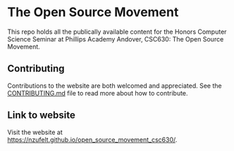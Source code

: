# The Open Source Movement

This repo holds all the publically available content for the Honors Computer Science Seminar at Phillips Academy Andover, CSC630: The Open Source Movement.

## Contributing

Contributions to the website are both welcomed and appreciated. See the [CONTRIBUTING.md](https://github.com/nzufelt/open_source_movement_csc630/blob/master/CONTRIBUTING.md) file to read more about how to contribute.

## Link to website

Visit the website at https://nzufelt.github.io/open_source_movement_csc630/.
